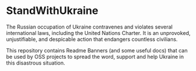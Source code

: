 # StandWithUkraine

The Russian occupation of Ukraine contravenes and violates several international laws, including the United Nations Charter. It is an unprovoked, unjustifiable, and despicable action that endangers countless civilians.

This repository contains Readme Banners (and some useful docs) that can be used by OSS projects to spread the word, support and help Ukraine in this disastrous situation.
